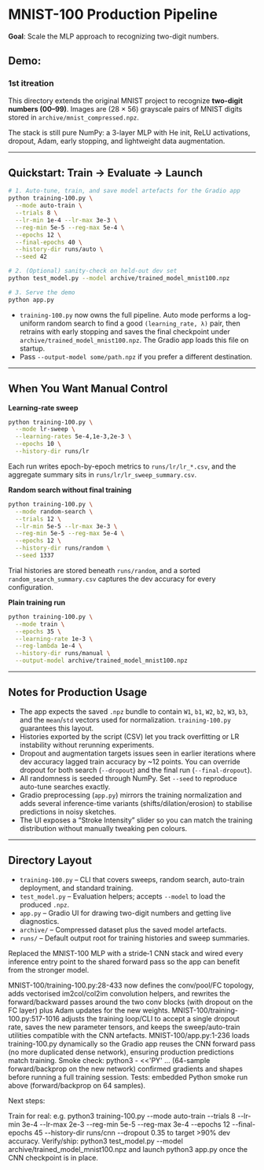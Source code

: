 # MNIST-100 Production Pipeline

**Goal**: Scale the MLP approach to recognizing two-digit numbers.

## Demo: 





### 1st itreation
This directory extends the original MNIST project to recognize **two-digit numbers (00–99)**. Images are (28 × 56) grayscale pairs of MNIST digits stored in `archive/mnist_compressed.npz`.

The stack is still pure NumPy: a 3-layer MLP with He init, ReLU activations, dropout, Adam, early stopping, and lightweight data augmentation.



---

## Quickstart: Train → Evaluate → Launch

```bash
# 1. Auto-tune, train, and save model artefacts for the Gradio app
python training-100.py \
  --mode auto-train \
  --trials 8 \
  --lr-min 1e-4 --lr-max 3e-3 \
  --reg-min 5e-5 --reg-max 5e-4 \
  --epochs 12 \
  --final-epochs 40 \
  --history-dir runs/auto \
  --seed 42

# 2. (Optional) sanity-check on held-out dev set
python test_model.py --model archive/trained_model_mnist100.npz

# 3. Serve the demo
python app.py
```

- `training-100.py` now owns the full pipeline. Auto mode performs a log-uniform random search to find a good `(learning_rate, λ)` pair, then retrains with early stopping and saves the final checkpoint under `archive/trained_model_mnist100.npz`. The Gradio app loads this file on startup.
- Pass `--output-model some/path.npz` if you prefer a different destination.

---

## When You Want Manual Control

**Learning-rate sweep**

```bash
python training-100.py \
  --mode lr-sweep \
  --learning-rates 5e-4,1e-3,2e-3 \
  --epochs 10 \
  --history-dir runs/lr
```

Each run writes epoch-by-epoch metrics to `runs/lr/lr_*.csv`, and the aggregate summary sits in `runs/lr/lr_sweep_summary.csv`.

**Random search without final training**

```bash
python training-100.py \
  --mode random-search \
  --trials 12 \
  --lr-min 5e-5 --lr-max 3e-3 \
  --reg-min 5e-5 --reg-max 5e-4 \
  --epochs 12 \
  --history-dir runs/random \
  --seed 1337
```

Trial histories are stored beneath `runs/random`, and a sorted `random_search_summary.csv` captures the dev accuracy for every configuration.

**Plain training run**

```bash
python training-100.py \
  --mode train \
  --epochs 35 \
  --learning-rate 1e-3 \
  --reg-lambda 1e-4 \
  --history-dir runs/manual \
  --output-model archive/trained_model_mnist100.npz
```

---

## Notes for Production Usage

- The app expects the saved `.npz` bundle to contain `W1`, `b1`, `W2`, `b2`, `W3`, `b3`, and the `mean`/`std` vectors used for normalization. `training-100.py` guarantees this layout.
- Histories exported by the script (CSV) let you track overfitting or LR instability without rerunning experiments.
- Dropout and augmentation targets issues seen in earlier iterations where dev accuracy lagged train accuracy by ~12 points. You can override dropout for both search (`--dropout`) and the final run (`--final-dropout`).
- All randomness is seeded through NumPy. Set `--seed` to reproduce auto-tune searches exactly.
- Gradio preprocessing (`app.py`) mirrors the training normalization and adds several inference-time variants (shifts/dilation/erosion) to stabilise predictions in noisy sketches.
- The UI exposes a “Stroke Intensity” slider so you can match the training distribution without manually tweaking pen colours.

---

## Directory Layout

- `training-100.py` – CLI that covers sweeps, random search, auto-train deployment, and standard training.
- `test_model.py` – Evaluation helpers; accepts `--model` to load the produced `.npz`.
- `app.py` – Gradio UI for drawing two-digit numbers and getting live diagnostics.
- `archive/` – Compressed dataset plus the saved model artefacts.
- `runs/` – Default output root for training histories and sweep summaries.

Replaced the MNIST-100 MLP with a stride‑1 CNN stack and wired every inference entry point to the shared forward pass so the app can benefit from the stronger model.

MNIST-100/training-100.py:28-433 now defines the conv/pool/FC topology, adds vectorised im2col/col2im convolution helpers, and rewrites the forward/backward passes around the two conv blocks (with dropout on the FC layer) plus Adam updates for the new weights.
MNIST-100/training-100.py:517-1016 adjusts the training loop/CLI to accept a single dropout rate, saves the new parameter tensors, and keeps the sweep/auto-train utilities compatible with the CNN artefacts.
MNIST-100/app.py:1-236 loads training-100.py dynamically so the Gradio app reuses the CNN forward pass (no more duplicated dense network), ensuring production predictions match training.
Smoke check: python3 - <<'PY' ... (64-sample forward/backprop on the new network) confirmed gradients and shapes before running a full training session.
Tests: embedded Python smoke run above (forward/backprop on 64 samples).

Next steps:

Train for real: e.g. python3 training-100.py --mode auto-train --trials 8 --lr-min 3e-4 --lr-max 2e-3 --reg-min 5e-5 --reg-max 3e-4 --epochs 12 --final-epochs 45 --history-dir runs/cnn --dropout 0.35 to target >90% dev accuracy.
Verify/ship: python3 test_model.py --model archive/trained_model_mnist100.npz and launch python3 app.py once the CNN checkpoint is in place.

